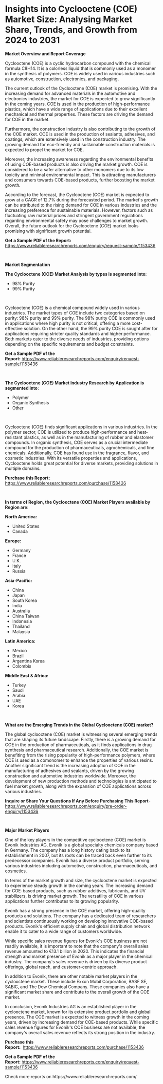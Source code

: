 <p><h1>Insights into Cyclooctene (COE) Market Size: Analysing Market Share, Trends, and Growth from 2024 to 2031</h1></p><p><strong>Market Overview and Report Coverage</strong></p>
<p><p>Cyclooctene (COE) is a cyclic hydrocarbon compound with the chemical formula C8H14. It is a colorless liquid that is commonly used as a monomer in the synthesis of polymers. COE is widely used in various industries such as automotive, construction, electronics, and packaging.</p><p>The current outlook of the Cyclooctene (COE) market is promising. With the increasing demand for advanced materials in the automotive and electronics industries, the market for COE is expected to grow significantly in the coming years. COE is used in the production of high-performance plastics, which have a wide range of applications due to their excellent mechanical and thermal properties. These factors are driving the demand for COE in the market.</p><p>Furthermore, the construction industry is also contributing to the growth of the COE market. COE is used in the production of sealants, adhesives, and coatings, which are extensively used in the construction industry. The growing demand for eco-friendly and sustainable construction materials is expected to propel the market for COE.</p><p>Moreover, the increasing awareness regarding the environmental benefits of using COE-based products is also driving the market growth. COE is considered to be a safer alternative to other monomers due to its low toxicity and minimal environmental impact. This is attracting manufacturers and consumers towards COE-based products, further boosting the market growth.</p><p>According to the forecast, the Cyclooctene (COE) market is expected to grow at a CAGR of 12.7% during the forecasted period. The market's growth can be attributed to the rising demand for COE in various industries and the increasing preference for sustainable materials. However, factors such as fluctuating raw material prices and stringent government regulations regarding environmental safety may pose challenges to market growth. Overall, the future outlook for the Cyclooctene (COE) market looks promising with significant growth potential.</p></p>
<p><strong>Get a Sample PDF of the Report:</strong> <a href="https://www.reliableresearchreports.com/enquiry/request-sample/1153436">https://www.reliableresearchreports.com/enquiry/request-sample/1153436</a></p>
<p>&nbsp;</p>
<p><strong>Market Segmentation</strong></p>
<p><strong>The Cyclooctene (COE) Market Analysis by types is segmented into:</strong></p>
<p><ul><li>98% Purity</li><li>99% Purity</li></ul></p>
<p>&nbsp;</p>
<p><p>Cyclooctene (COE) is a chemical compound widely used in various industries. The market types of COE include two categories based on purity: 98% purity and 99% purity. The 98% purity COE is commonly used in applications where high purity is not critical, offering a more cost-effective solution. On the other hand, the 99% purity COE is sought after for applications requiring stricter quality standards and higher performance. Both markets cater to the diverse needs of industries, providing options depending on the specific requirements and budget constraints.</p></p>
<p><strong>Get a Sample PDF of the Report:</strong>&nbsp;<a href="https://www.reliableresearchreports.com/enquiry/request-sample/1153436">https://www.reliableresearchreports.com/enquiry/request-sample/1153436</a></p>
<p>&nbsp;</p>
<p><strong>The Cyclooctene (COE) Market Industry Research by Application is segmented into:</strong></p>
<p><ul><li>Polymer</li><li>Organic Synthesis</li><li>Other</li></ul></p>
<p>&nbsp;</p>
<p><p>Cyclooctene (COE) finds significant applications in various industries. In the polymer sector, COE is utilized to produce high-performance and heat-resistant plastics, as well as in the manufacturing of rubber and elastomer compounds. In organic synthesis, COE serves as a crucial intermediate compound for the production of pharmaceuticals, agrochemicals, and fine chemicals. Additionally, COE has found use in the fragrance, flavor, and cosmetic industries. With its versatile properties and applications, Cyclooctene holds great potential for diverse markets, providing solutions in multiple domains.</p></p>
<p><strong>Purchase this Report:</strong>&nbsp; <a href="https://www.reliableresearchreports.com/purchase/1153436">https://www.reliableresearchreports.com/purchase/1153436</a></p>
<p>&nbsp;</p>
<p><strong>In terms of Region, the Cyclooctene (COE) Market Players available by Region are:</strong></p>
<p>
    <p> <strong> North America: </strong>
        <ul>
            <li>United States</li>
            <li>Canada</li>
        </ul>
        </p> 
    <p> <strong> Europe: </strong>
        <ul>
            <li>Germany</li>
            <li>France</li>
            <li>U.K.</li>
            <li>Italy</li>
            <li>Russia</li>
        </ul>
        </p> 
    <p> <strong> Asia-Pacific: </strong>
        <ul>
            <li>China</li>
            <li>Japan</li>
            <li>South Korea</li>
            <li>India</li>
            <li>Australia</li>
            <li>China Taiwan</li>
            <li>Indonesia</li>
            <li>Thailand</li>
            <li>Malaysia</li>
        </ul>
        </p> 
    <p> <strong> Latin America: </strong>
        <ul>
            <li>Mexico</li>
            <li>Brazil</li>
            <li>Argentina Korea</li>
            <li>Colombia</li>
        </ul>
        </p> 
    <p> <strong> Middle East & Africa: </strong>
        <ul>
            <li>Turkey</li>
            <li>Saudi</li>
            <li>Arabia</li>
            <li>UAE</li>
            <li>Korea</li>
        </ul>
    </p>
    </p>
<p>&nbsp;</p>
<p><strong>What are the Emerging Trends in the Global Cyclooctene (COE) market?</strong></p>
<p><p>The global cyclooctene (COE) market is witnessing several emerging trends that are shaping its future landscape. Firstly, there is a growing demand for COE in the production of pharmaceuticals, as it finds applications in drug synthesis and pharmaceutical research. Additionally, the COE market is benefiting from the rising popularity of high-performance polymers, where COE is used as a comonomer to enhance the properties of various resins. Another significant trend is the increasing adoption of COE in the manufacturing of adhesives and sealants, driven by the growing construction and automotive industries worldwide. Moreover, the development of new production methods and technologies is anticipated to fuel market growth, along with the expansion of COE applications across various industries.</p></p>
<p><strong>Inquire or Share Your Questions If Any Before Purchasing This Report</strong>- <a href="https://www.reliableresearchreports.com/enquiry/pre-order-enquiry/1153436">https://www.reliableresearchreports.com/enquiry/pre-order-enquiry/1153436</a></p>
<p>&nbsp;</p>
<p><strong>Major Market Players</strong></p>
<p><p>One of the key players in the competitive cyclooctene (COE) market is Evonik Industries AG. Evonik is a global specialty chemicals company based in Germany. The company has a long history dating back to its establishment in 2007, but its roots can be traced back even further to its predecessor companies. Evonik has a diverse product portfolio, serving various industries including automotive, construction, pharmaceuticals, and cosmetics.</p><p>In terms of the market growth and size, the cyclooctene market is expected to experience steady growth in the coming years. The increasing demand for COE-based products, such as rubber additives, lubricants, and UV stabilizers, is driving market growth. The versatility of COE in various applications further contributes to its growing popularity.</p><p>Evonik has a strong presence in the COE market, offering high-quality products and solutions. The company has a dedicated team of researchers and scientists continuously working on developing innovative COE-based products. Evonik's efficient supply chain and global distribution network enable it to cater to a wide range of customers worldwide.</p><p>While specific sales revenue figures for Evonik's COE business are not readily available, it is important to note that the company's overall sales revenue amounted to €13.1 billion in 2020. This indicates the financial strength and market presence of Evonik as a major player in the chemical industry. The company's sales revenue is driven by its diverse product offerings, global reach, and customer-centric approach.</p><p>In addition to Evonik, there are other notable market players in the cyclooctene market. These include Exxon Mobil Corporation, BASF SE, SABIC, and The Dow Chemical Company. These companies also have a significant market share and contribute to the overall growth of the COE market.</p><p>In conclusion, Evonik Industries AG is an established player in the cyclooctene market, known for its extensive product portfolio and global presence. The COE market is expected to witness growth in the coming years, driven by increasing demand for COE-based products. While specific sales revenue figures for Evonik's COE business are not available, the company's overall sales revenue reflects its strong position in the industry.</p></p>
<p><strong>Purchase this Report:</strong>&nbsp;&nbsp;<a href="https://www.reliableresearchreports.com/purchase/1153436">https://www.reliableresearchreports.com/purchase/1153436</a></p>
<p></p>
<p><strong>Get a Sample PDF of the Report:</strong>&nbsp;<a href="https://www.reliableresearchreports.com/enquiry/request-sample/1153436">https://www.reliableresearchreports.com/enquiry/request-sample/1153436</a></p>
<p>Check more reports on https://www.reliableresearchreports.com/</p>
